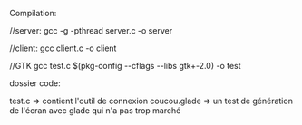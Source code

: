 Compilation: 

//server:
gcc -g -pthread server.c -o server

//client:
gcc client.c -o client

//GTK
gcc test.c $(pkg-config --cflags --libs gtk+-2.0) -o test

dossier code:

test.c => contient l'outil de connexion
coucou.glade => un test de génération de l'écran avec glade qui n'a pas trop marché


